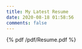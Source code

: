 ```yaml
---
title: My Latest Resume
date: 2020-08-18 01:58:56
comments: false
---
```


{% pdf /pdf/Resume.pdf %}
